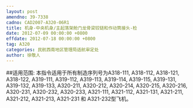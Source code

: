```yaml
---
layout: post
amendno: 39-7338
cadno: CAD2007-A320-06R1
title: 机身-中央机身/主起落架舱门龙骨梁铰链和作动筒接头-检
date: 2012-07-09 00:00:00 +0800
effdate: 2012-07-18 00:00:00 +0800
tag: A320
categories: 民航西南地区管理局适航审定处
author: 徐敬人
---
```


##适用范围:
本指令适用于所有制造序列号为A318-111, A318-112, A318-121, A318-122, A319-111, A319-112, A319-113, A319-114, A319-115, A319-131, A319-132, A319-133, A320-211, A320-212, A320-214, A320-215, A320-216, A320-231, A320-232, A320-233, A321-111, A321-112, A321-131, A321-211, A321-212, A321-213, A321-231  和 A321-232型飞机。

